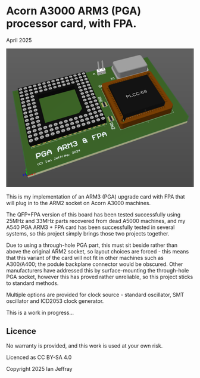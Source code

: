 # Acorn A3000 ARM3 (PGA) processor card, with FPA.

April 2025


![3D View](Generated/Archimedes_ARM3PGA_FPA_3D_View.PNG)

This is my implementation of an ARM3 (PGA) upgrade card with FPA that will plug in to the ARM2 socket on Acorn A3000 machines.

The QFP+FPA version of this board has been tested successfully using 25MHz and 33MHz parts recovered from dead A5000 machines, and my A540 PGA ARM3 + FPA card has been successfully tested in several systems, so this project simply brings those two projects together.

Due to using a through-hole PGA part, this must sit beside rather than above the original ARM2 socket, so layout choices are forced - this means that this variant of the card will not fit in other machines such as A300/A400; the podule backplane connector would be obscured.    Other manufacturers have addressed this by surface-mounting the through-hole PGA socket, however this has proved rather unreliable, so this project sticks to standard methods.

Multiple options are provided for clock source - standard oscillator, SMT oscillator and ICD2053 clock generator.

This is a work in progress...


## Licence

No warranty is provided, and this work is used at your own risk.  

Licenced as CC BY-SA 4.0

Copyright 2025 Ian Jeffray

